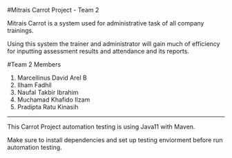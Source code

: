 #Mitrais Carrot Project - Team 2 

Mitrais Carrot is a system used for administrative task of all company trainings.

Using this system the trainer and administrator will gain much of
efficiency for inputting assessment results and attendance and its
reports.

#Team 2 Members
1.	Marcellinus David Arel B
2.	Ilham Fadhil
3.	Naufal Takbir Ibrahim
4.	Muchamad Khafido Ilzam
5.	Pradipta Ratu Kinasih
---

This Carrot Project automation testing is using Java11 with Maven.

Make sure to install dependencies and set up testing enviorment before run automation testing.
